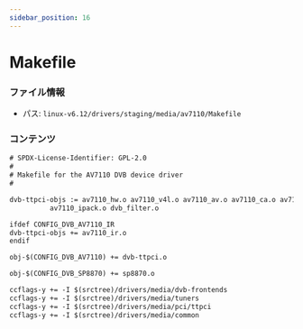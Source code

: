 ```yaml
---
sidebar_position: 16
---
```

# Makefile

### ファイル情報

- パス: `linux-v6.12/drivers/staging/media/av7110/Makefile`

### コンテンツ

```txt
# SPDX-License-Identifier: GPL-2.0
#
# Makefile for the AV7110 DVB device driver
#

dvb-ttpci-objs := av7110_hw.o av7110_v4l.o av7110_av.o av7110_ca.o av7110.o \
		  av7110_ipack.o dvb_filter.o

ifdef CONFIG_DVB_AV7110_IR
dvb-ttpci-objs += av7110_ir.o
endif

obj-$(CONFIG_DVB_AV7110) += dvb-ttpci.o

obj-$(CONFIG_DVB_SP8870) += sp8870.o

ccflags-y += -I $(srctree)/drivers/media/dvb-frontends
ccflags-y += -I $(srctree)/drivers/media/tuners
ccflags-y += -I $(srctree)/drivers/media/pci/ttpci
ccflags-y += -I $(srctree)/drivers/media/common

```
